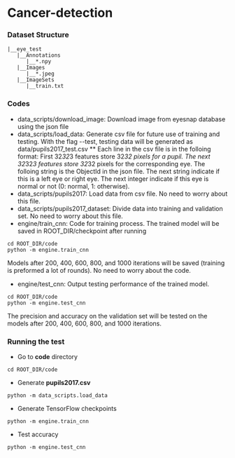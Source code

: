 # Cancer-detection

### Dataset Structure
```
|__eye_test
   |__Annotations
      |__*.npy
   |__Images
      |__*.jpeg
   |__ImageSets
      |__train.txt
```

### Codes
* data_scripts/download_image: Download image from eyesnap database using the json file
* data_scripts/load_data: Generate csv file for future use of training and testing. With the flag --test, testing data will be generated as data/pupils2017_test.csv
** Each line in the csv file is in the folloing format: First 32*32*3 features store 32*32 pixels for a pupil. The next 32*32*3 features store 32*32 pixels for the corresponding eye. The folloing string is the ObjectId in the json file. The next string indicate if this is a left eye or right eye. The next integer indicate if this eye is normal or not (0: normal, 1: otherwise).
* data_scripts/pupils2017: Load data from csv file. No need to worry about this file.
* data_scripts/pupils2017_dataset: Divide data into training and validation set. No need to worry about this file.
* engine/train_cnn: Code for training process. The trained model will be saved in ROOT_DIR/checkpoint after running
```
cd ROOT_DIR/code
python -m engine.train_cnn
```
Models after 200, 400, 600, 800, and 1000 iterations will be saved (training is preformed a lot of rounds). 
No need to worry about the code.
* engine/test_cnn: Output testing performance of the trained model. 
```
cd ROOT_DIR/code
python -m engine.test_cnn
```
The precision and accuracy on the validation set will be tested on the models after 200, 400, 600, 800, and 1000 iterations.



### Running the test
* Go to **code** directory
```
cd ROOT_DIR/code
```
* Generate **pupils2017.csv**
```
python -m data_scripts.load_data
```
* Generate TensorFlow checkpoints
```
python -m engine.train_cnn
```
* Test accuracy
```
python -m engine.test_cnn
```
